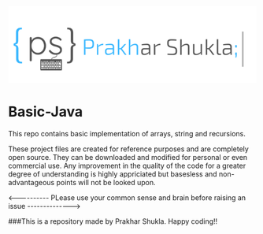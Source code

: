 ![](https://github.com/PrakharTech/Basic-Java/blob/master/Copy%20of%20Untitled%20(1).png)


# Basic-Java
This repo contains basic implementation of arrays, string and recursions.

These project files are created for reference purposes and are completely open source. They can be downloaded and modified for personal or even commercial use. Any improvement in the quality of the code for a greater degree of understanding is highly appriciated but basesless and non-advantageous points will not be looked upon.

<---------- PLease use your common sense and brain before raising an issue -------------->


###This is a repository made by Prakhar Shukla. Happy coding!!
